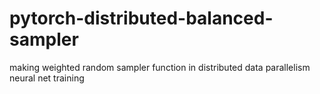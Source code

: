 # pytorch-distributed-balanced-sampler
making weighted random sampler function in distributed data parallelism neural net training 
